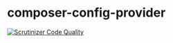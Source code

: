 # composer-config-provider

[![Scrutinizer Code Quality](https://scrutinizer-ci.com/g/etna-alternance/composer-config-provider/badges/quality-score.png?b=master)](https://scrutinizer-ci.com/g/etna-alternance/composer-config-provider/?branch=master)
